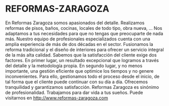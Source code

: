 # REFORMAS-ZARAGOZA
En Reformas Zaragoza somos apasionados del detalle. Realizamos reformas de pisos, baños, cocinas, locales de todo tipo, obra nueva, … Nos adaptamos a tus necesidades para que no tengas que preocuparte de nada más.   Nuestro equipo de profesionales especializados cuenta con una amplia experiencia de más de dos décadas en el sector. Fusionamos la reforma tradicional y el diseño de interiores para ofrecer un servicio integral de la más alta calidad.   Sabemos que la satisfacción del cliente exige dos factores. En primer lugar, un resultado excepcional que logramos a través del detalle y la metodología propia. En segundo lugar, y no menos importante, una gestión eficiente que optimice los tiempos y no genere inconvenientes.   Para ello, gestionamos todo el proceso desde el inicio, de tal forma que el cliente puede continuar con su día a día. Ofrecemos tranquilidad y garantizamos satisfacción.   Reformas Zaragoza es sinónimo de profesionalidad. Trabajamos para dar vida a tus sueños.  Puede visitarnos en http://www.reformas-zaragoza.com
